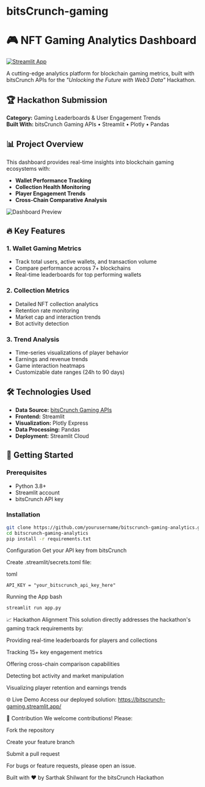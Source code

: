 # bitsCrunch-gaming
# 🎮 NFT Gaming Analytics Dashboard

[![Streamlit App](https://static.streamlit.io/badges/streamlit_badge_black_white.svg)](https://bitscrunch-gaming.streamlit.app/)

A cutting-edge analytics platform for blockchain gaming metrics, built with bitsCrunch APIs for the *"Unlocking the Future with Web3 Data"* Hackathon.

## 🏆 Hackathon Submission
**Category:** Gaming Leaderboards & User Engagement Trends  
**Built With:** bitsCrunch Gaming APIs • Streamlit • Plotly • Pandas

## 📊 Project Overview
This dashboard provides real-time insights into blockchain gaming ecosystems with:
- **Wallet Performance Tracking**
- **Collection Health Monitoring**
- **Player Engagement Trends**
- **Cross-Chain Comparative Analysis**

![Dashboard Preview](https://via.placeholder.com/800x400.png?text=Gaming+Analytics+Dashboard+Preview)

## 🔥 Key Features
### 1. Wallet Gaming Metrics
- Track total users, active wallets, and transaction volume
- Compare performance across 7+ blockchains
- Real-time leaderboards for top performing wallets

### 2. Collection Metrics
- Detailed NFT collection analytics
- Retention rate monitoring
- Market cap and interaction trends
- Bot activity detection

### 3. Trend Analysis
- Time-series visualizations of player behavior
- Earnings and revenue trends
- Game interaction heatmaps
- Customizable date ranges (24h to 90 days)

## 🛠️ Technologies Used
- **Data Source:** [bitsCrunch Gaming APIs](https://www.bitscrunch.com/)
- **Frontend:** Streamlit
- **Visualization:** Plotly Express
- **Data Processing:** Pandas
- **Deployment:** Streamlit Cloud

## 🚀 Getting Started

### Prerequisites
- Python 3.8+
- Streamlit account
- bitsCrunch API key

### Installation
```bash
git clone https://github.com/yourusername/bitscrunch-gaming-analytics.git
cd bitscrunch-gaming-analytics
pip install -r requirements.txt
```

Configuration
Get your API key from bitsCrunch

Create .streamlit/secrets.toml file:

toml
```
API_KEY = "your_bitscrunch_api_key_here"
```

Running the App
bash
```
streamlit run app.py
```

📈 Hackathon Alignment
This solution directly addresses the hackathon's gaming track requirements by:

Providing real-time leaderboards for players and collections

Tracking 15+ key engagement metrics

Offering cross-chain comparison capabilities

Detecting bot activity and market manipulation

Visualizing player retention and earnings trends

🌐 Live Demo
Access our deployed solution:
https://bitscrunch-gaming.streamlit.app/

🤝 Contribution
We welcome contributions! Please:

Fork the repository

Create your feature branch

Submit a pull request

For bugs or feature requests, please open an issue.

Built with ❤️ by Sarthak Shilwant for the bitsCrunch Hackathon
